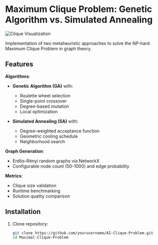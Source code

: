 # Maximum Clique Problem: Genetic Algorithm vs. Simulated Annealing

![Clique Visualization](docs/clique_visualization.png)

Implementation of two metaheuristic approaches to solve the NP-hard Maximum Clique Problem in graph theory.

##  Features

**Algorithms**:
- **Genetic Algorithm (GA)** with:
  - Roulette wheel selection
  - Single-point crossover
  - Degree-based mutation
  - Local optimization

- **Simulated Annealing (SA)** with:
  - Degree-weighted acceptance function
  - Geometric cooling schedule
  - Neighborhood search

**Graph Generation**:
- Erdős–Rényi random graphs via NetworkX
- Configurable node count (50-1000) and edge probability

**Metrics**:
- Clique size validation
- Runtime benchmarking
- Solution quality comparison

##  Installation

1. Clone repository:
   ```bash
   git clone https://github.com/yourusername/AI-Clique-Problem.git
   cd Maximal-Clique-Problem
